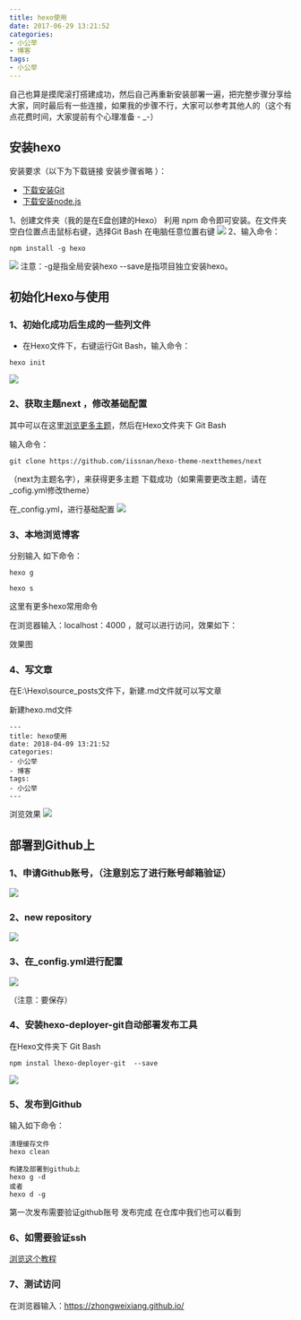 ```yaml
---
title: hexo使用
date: 2017-06-29 13:21:52
categories: 
- 小公举 
- 博客
tags:
- 小公举
---
```

自己也算是摸爬滚打搭建成功，然后自己再重新安装部署一遍，把完整步骤分享给大家，同时最后有一些连接，如果我的步骤不行，大家可以参考其他人的（这个有点花费时间，大家提前有个心理准备 - _-）



## 安装hexo

安装要求（以下为下载链接 安装步骤省略 ）：
- [下载安装Git](https://gitforwindows.org/)
- [下载安装node.js](https://nodejs.org/en/)

1、创建文件夹（我的是在E盘创建的Hexo）
利用 npm 命令即可安装。在文件夹空白位置点击鼠标右键，选择Git Bash
在电脑任意位置右键
![](/uploads/1531909-ed306496f5c34312.png)
2、输入命令：

```
npm install -g hexo
```
![](/uploads/1531909-0b9d56643f6b27cc.png)
注意：-g是指全局安装hexo 
\--save是指项目独立安装hexo。

## 初始化Hexo与使用

### 1、初始化成功后生成的一些列文件
- 在Hexo文件下，右键运行Git Bash，输入命令：

``` 
hexo init
```
![](/uploads/1531909-f6ae9b7089741c89.png)


### 2、获取主题next ，修改基础配置

其中可以在这里[浏览更多主题](https://hexo.io/themes/)，然后在Hexo文件夹下 Git Bash

输入命令：

```
git clone https://github.com/iissnan/hexo-theme-nextthemes/next
```
（next为主题名字），来获得更多主题
下载成功（如果需要更改主题，请在_cofig.yml修改theme）

在_config.yml，进行基础配置
![](/uploads/Snipaste_04-25_11-42-16.png)

### 3、本地浏览博客

分别输入 如下命令：
```
hexo g
     
hexo s
```

这里有更多hexo常用命令

在浏览器输入：localhost：4000 ，就可以进行访问，效果如下：



效果图
### 4、写文章

在E:\Hexo\source\_posts文件下，新建.md文件就可以写文章

新建hexo.md文件

```
---
title: hexo使用
date: 2018-04-09 13:21:52
categories: 
- 小公举 
- 博客
tags:
- 小公举
---
```

浏览效果
![](/uploads/Snipaste11-20-48.png)


## 部署到Github上

### 1、申请Github账号，（注意别忘了进行账号邮箱验证）
![](/uploads/Snipaste_04-25_11-28-22.png)

### 2、new repository

![](/uploads/Snipaste_04-25_11-29-19.png)



### 3、在_config.yml进行配置

![](/uploads/Snipaste_04-25_11-31-08.png)


（注意：要保存）
###  4、安装hexo-deployer-git自动部署发布工具

在Hexo文件夹下 Git Bash
```
npm instal lhexo-deployer-git  --save
```
![](/uploads/Snipaste_04-25_11-31-08.png)


### 5、发布到Github

输入如下命令：

```
清理缓存文件
hexo clean

构建及部署到github上
hexo g -d
或者
hexo d -g
```

第一次发布需要验证github账号
发布完成
在仓库中我们也可以看到

### 6、如需要验证ssh 
[浏览这个教程](https://jingyan.baidu.com/article/d8072ac47aca0fec95cefd2d.html)


### 7、测试访问

在浏览器输入：https://zhongweixiang.github.io/

  